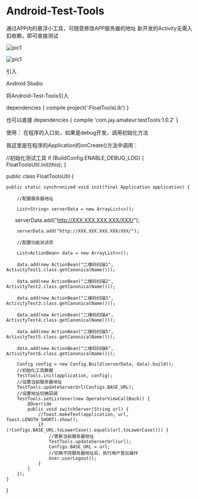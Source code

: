 # Android-Test-Tools
通过APP内的悬浮小工具，可随意修改APP服务器的地址
新开发的Activity无需入扣依赖，即可直接测试


![pic1](https://github.com/zenqingjie/Android-Test-Tools/blob/master/app/image/1.png)


![pic1](https://github.com/zenqingjie/Android-Test-Tools/blob/master/app/image/2.png)

引入

Android Studio

将Android-Test-Tools引入

dependencies {
    compile project(':FloatToolsLib')
}

也可以直接
dependencies {
   compile 'com.jay.amateur:testTools:1.0.2'
}


使用：
在程序的入口处，如果是debug开发，调用初始化方法 

我这里是在程序的Application的onCreate()方法中调用：

  //初始化测试工具
  if (BuildConfig.ENABLE_DEBUG_LOG) {
   FloatToolsUtil.init(this);
  }


public class FloatToolsUtil {

    public static synchronized void init(final Application application) {
    
        //配置服务器地址
        
        List<String> serverData = new ArrayList<>();
        
        serverData.add("http://XXX.XXX.XXX.XXX/XXX/");
        
        serverData.add("http://XXX.XXX.XXX.XXX/XXX/");
        
        //配置功能测试项
        
        List<ActionBean> data = new ArrayList<>();
        
        data.add(new ActionBean("二维码扫描1", ActivityTest1.class.getCanonicalName()));
        
        data.add(new ActionBean("二维码扫描2", ActivityTest2.class.getCanonicalName()));
        
        data.add(new ActionBean("二维码扫描3", ActivityTest3.class.getCanonicalName()));
        
        data.add(new ActionBean("二维码扫描4", ActivityTest4.class.getCanonicalName()));
        
        data.add(new ActionBean("二维码扫描5", ActivityTest5.class.getCanonicalName()));
        
        data.add(new ActionBean("二维码扫描6", ActivityTest6.class.getCanonicalName()));
        
        Config config = new Config.Build(serverData, data).build();
        //初始化工具数据
        TestTools.init(application, config);
        //设置当前服务器地址
        TestTools.updateServerUrl(Configs.BASE_URL);
        //设置地址切换回调
        TestTools.setListener(new OperatorViewCallBack() {
            @Override
            public void switchServer(String url) {
                //Toast.makeText(application, url, Toast.LENGTH_SHORT).show();
                if (!Configs.BASE_URL.toLowerCase().equals(url.toLowerCase())) {
                    //更新当前服务器地址
                    TestTools.updateServerUrl(url);
                    Configs.BASE_URL = url;
                    //切换不同服务器地址后，执行用户登出操作
                    User.userLogout();
                }
            }
        });
    }
}
